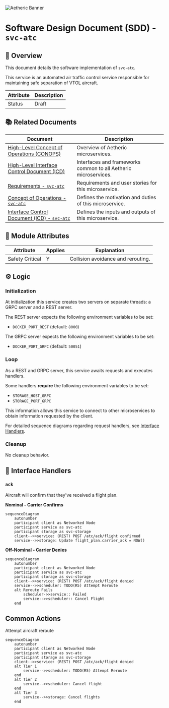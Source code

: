 ![Aetheric Banner](https://github.com/aetheric-oss/.github/raw/main/assets/doc-banner.png)

# Software Design Document (SDD) - `svc-atc` 

## :telescope: Overview

This document details the software implementation of `svc-atc`.

This service is an automated air traffic control service responsible for maintaining safe separation of VTOL aircraft.

Attribute | Description
--- | ---
Status | Draft

## :books: Related Documents

Document | Description
--- | ---
[High-Level Concept of Operations (CONOPS)](https://github.com/aetheric-oss/se-services/blob/develop/docs/conops.md) | Overview of Aetheric microservices.
[High-Level Interface Control Document (ICD)](https://github.com/aetheric-oss/se-services/blob/develop/docs/icd.md)  | Interfaces and frameworks common to all Aetheric microservices.
[Requirements - `svc-atc`](https://nocodb.aetheric.nl/dashboard/#/nc/view/1f06e270-d36d-41cb-85ea-25a5d5d60c77) | Requirements and user stories for this microservice.
[Concept of Operations - `svc-atc`](./conops.md) | Defines the motivation and duties of this microservice.
[Interface Control Document (ICD) - `svc-atc`](./icd.md) | Defines the inputs and outputs of this microservice.

## :dna: Module Attributes

Attribute | Applies | Explanation
--- | --- | ---
Safety Critical | Y | Collision avoidance and rerouting.

## :gear: Logic

### Initialization

At initialization this service creates two servers on separate threads: a GRPC server and a REST server.

The REST server expects the following environment variables to be set:
- `DOCKER_PORT_REST` (default: `8000`)

The GRPC server expects the following environment variables to be set:
- `DOCKER_PORT_GRPC` (default: `50051`)

### Loop

As a REST and GRPC server, this service awaits requests and executes handlers.

Some handlers **require** the following environment variables to be set:
- `STORAGE_HOST_GRPC`
- `STORAGE_PORT_GRPC`

This information allows this service to connect to other microservices to obtain information requested by the client.

For detailed sequence diagrams regarding request handlers, see [Interface Handlers](#speech_balloon-interface-handlers).

### Cleanup

No cleanup behavior.

## :speech_balloon: Interface Handlers

### `ack`

Aircraft will confirm that they've received a flight plan.

**Nominal - Carrier Confirms**
```mermaid
sequenceDiagram
    autonumber
    participant client as Networked Node
    participant service as svc-atc
    participant storage as svc-storage
    client-->>service: (REST) POST /atc/ack/flight confirmed
    service-->>storage: Update flight_plan.carrier_ack = NOW()
```

**Off-Nominal - Carrier Denies**
```mermaid
sequenceDiagram
    autonumber
    participant client as Networked Node
    participant service as svc-atc
    participant storage as svc-storage
    client-->>service: (REST) POST /atc/ack/flight denied
    service-->>scheduler: TODO(R5) Attempt Reroute
    alt Reroute Fails
        scheduler->>service:: Failed
        service-->>scheduler:: Cancel Flight
    end
```

## Common Actions

Attempt aircraft reroute

```mermaid
sequenceDiagram
    autonumber
    participant client as Networked Node
    participant service as svc-atc
    participant storage as svc-storage
    client-->>service: (REST) POST /atc/ack/flight denied
    alt Tier 1
        service-->>scheduler: TODO(R5) Attempt Reroute
    end
    alt Tier 2
        service-->>scheduler: Cancel flight
    end
    alt Tier 3
        service-->>storage: Cancel flights
    end
```
